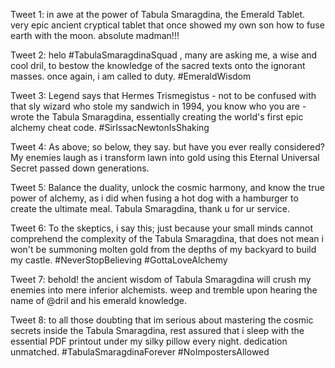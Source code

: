 Tweet 1:
in awe at the power of Tabula Smaragdina, the Emerald Tablet. very epic ancient cryptical tablet that once showed my own son how to fuse earth with the moon. absolute madman!!! 

Tweet 2: 
helo #TabulaSmaragdinaSquad , many are asking me, a wise and cool dril, to bestow the knowledge of the sacred texts onto the ignorant masses. once again, i am called to duty. #EmeraldWisdom

Tweet 3: 
Legend says that Hermes Trismegistus - not to be confused with that sly wizard who stole my sandwich in 1994, you know who you are - wrote the Tabula Smaragdina, essentially creating the world's first epic alchemy cheat code. #SirIssacNewtonIsShaking

Tweet 4: 
As above; so below, they say. but have you ever really considered? My enemies laugh as i transform lawn into gold using this Eternal Universal Secret passed down generations.

Tweet 5: 
Balance the duality, unlock the cosmic harmony, and know the true power of alchemy, as i did when fusing a hot dog with a hamburger to create the ultimate meal. Tabula Smaragdina, thank u for ur service.

Tweet 6: 
To the skeptics, i say this; just because your small minds cannot comprehend the complexity of the Tabula Smaragdina, that does not mean i won't be summoning molten gold from the depths of my backyard to build my castle. 
#NeverStopBelieving #GottaLoveAlchemy

Tweet 7: 
behold! the ancient wisdom of Tabula Smaragdina will crush my enemies into mere inferior alchemists. weep and tremble upon hearing the name of @dril and his emerald knowledge.

Tweet 8: 
to all those doubting that im serious about mastering the cosmic secrets inside the Tabula Smaragdina, rest assured that i sleep with the essential PDF printout under my silky pillow every night. dedication unmatched. #TabulaSmaragdinaForever #NoImpostersAllowed